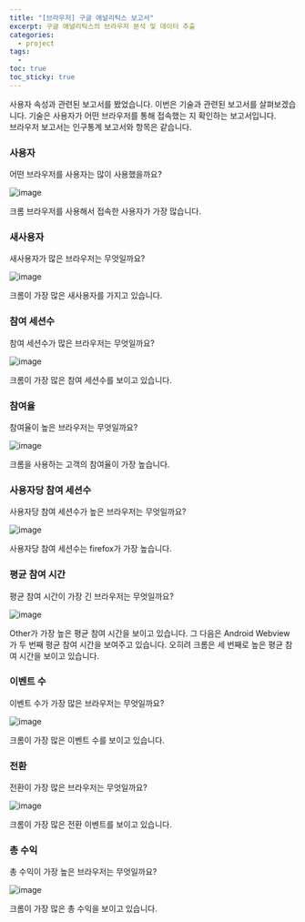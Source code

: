 ```yaml
---
title: "[브라우저] 구글 애널리틱스 보고서"
excerpt: 구글 애널리틱스의 브라우저 분석 및 데이터 추출
categories:
  - project
tags:
  - 
toc: true
toc_sticky: true
---
```


사용자 속성과 관련된 보고서를 봤었습니다. 이번은 기술과 관련된 보고서를 살펴보겠습니다. 기술은 사용자가 어떤 브라우저를 통해 접속했는 지 확인하는 보고서입니다.   
브라우저 보고서는 인구통계 보고서와 항목은 같습니다.   

### 사용자

어떤 브라우저를 사용자는 많이 사용했을까요?   

![image](https://github.com/wbin0718/google_analytics_dashboard/assets/104637982/c2aede20-3a6b-4be0-ae87-8bb8462f6f76)

크롬 브라우저를 사용해서 접속한 사용자가 가장 많습니다.

### 새사용자

새사용자가 많은 브라우저는 무엇일까요?

![image](https://github.com/wbin0718/google_analytics_dashboard/assets/104637982/5f67bf5b-0b0c-40ee-8cc5-81cfcfc9620b)

크롬이 가장 많은 새사용자를 가지고 있습니다.   

### 참여 세션수

참여 세션수가 많은 브라우저는 무엇일까요?   

![image](https://github.com/wbin0718/google_analytics_dashboard/assets/104637982/3312855a-004b-4b52-a1b7-ad77531e6703)

크롬이 가장 많은 참여 세션수를 보이고 있습니다.   

### 참여율

참여율이 높은 브라우저는 무엇일까요?   

![image](https://github.com/wbin0718/google_analytics_dashboard/assets/104637982/5a0f0976-c5ed-4262-bc34-bf8f36198699)

크롬을 사용하는 고객의 참여율이 가장 높습니다.   

### 사용자당 참여 세션수

사용자당 참여 세션수가 높은 브라우저는 무엇일까요?   

![image](https://github.com/wbin0718/google_analytics_dashboard/assets/104637982/93eecfa9-790c-4379-9192-84986cef27ba)

사용자당 참여 세션수는 firefox가 가장 높습니다.   

### 평균 참여 시간

평균 참여 시간이 가장 긴 브라우저는 무엇일까요?   

![image](https://github.com/wbin0718/google_analytics_dashboard/assets/104637982/38197621-40dd-4b34-bbe9-c8f4f27df02b)

Other가 가장 높은 평균 참여 시간을 보이고 있습니다. 그 다음은 Android Webview가 두 번째 평균 참여 시간을 보여주고 있습니다. 오히려 크롬은 세 번째로 높은 평균 참여 시간을 보이고 있습니다.   

### 이벤트 수

이벤트 수가 가장 많은 브라우저는 무엇일까요?   

![image](https://github.com/wbin0718/google_analytics_dashboard/assets/104637982/7c6832b5-87b8-4a12-a408-199b2aecc092)

크롬이 가장 많은 이벤트 수를 보이고 있습니다.   

### 전환

전환이 가장 많은 브라우저는 무엇일까요?   

![image](https://github.com/wbin0718/google_analytics_dashboard/assets/104637982/b47f9e83-f266-42c1-b9f4-87f3f489d424)

크롬이 가장 많은 전환 이벤트를 보이고 있습니다.   

### 총 수익

총 수익이 가장 높은 브라우저는 무엇일까요?   

![image](https://github.com/wbin0718/google_analytics_dashboard/assets/104637982/f3fe11c7-7d2e-4ed0-8737-ca1e1c6771ea)

크롬이 가장 많은 총 수익을 보이고 있습니다.